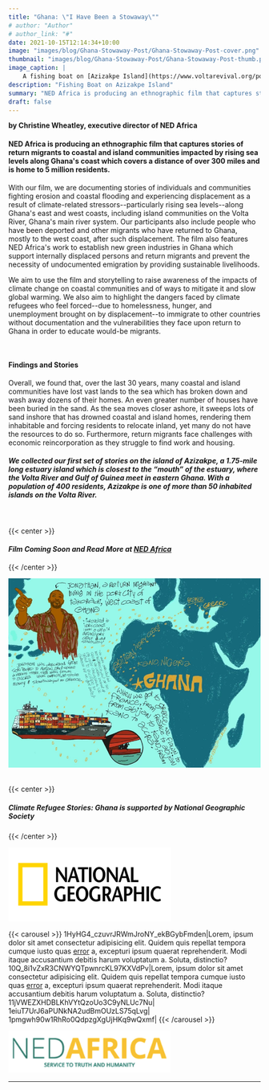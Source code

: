 ```yaml
---
title: "Ghana: \"I Have Been a Stowaway\""
# author: "Author"
# author_link: "#"
date: 2021-10-15T12:14:34+10:00
image: "images/blog/Ghana-Stowaway-Post/Ghana-Stowaway-Post-cover.png"
thumbnail: "images/blog/Ghana-Stowaway-Post/Ghana-Stowaway-Post-thumb.png"
image_caption: |
    A fishing boat on [Azizakpe Island](https://www.voltarevival.org/post/introduction-to-azizakpe-island), Ghana. Image Credit: [Christine Wheatley](../../about/christine-wheatley/)
description: "Fishing Boat on Azizakpe Island"
summary: "NED Africa is producing an ethnographic film that captures stories of return migrants to coastal and island communities impacted by rising sea levels along Ghana's coast."
draft: false
---
```


**by Christine Wheatley, executive director of NED Africa**

#### **NED Africa is producing an ethnographic film that captures stories of return migrants to coastal and island communities impacted by rising sea levels along Ghana's coast which covers a distance of over 300 miles and is home to 5 million residents.**

With our film, we are documenting stories of individuals and communities fighting erosion and coastal flooding and experiencing displacement as a result of climate-related stressors--particularly rising sea levels--along Ghana's east and west coasts, including island communities on the Volta River, Ghana's main river system. Our participants also include people who have been deported and other migrants who have returned to Ghana, mostly to the west coast, after such displacement. The film also features NED Africa's work to establish new green industries in Ghana which support internally displaced persons and return migrants and prevent the necessity of undocumented emigration by providing sustainable livelihoods. 

We aim to use the film and storytelling to raise awareness of the impacts of climate change on coastal communities and of ways to mitigate it and slow global warming. We also aim to highlight the dangers faced by climate refugees who feel forced--due to homelessness, hunger, and unemployment brought on by displacement--to immigrate to other countries without documentation and the vulnerabilities they face upon return to Ghana in order to educate would-be migrants.

&nbsp;
#### **Findings and Stories** 

Overall, we found that, over the last 30 years, many coastal and island communities have lost vast lands to the sea which has broken down and wash away dozens of their homes. An even greater number of houses have been buried in the sand. As the sea moves closer ashore, it sweeps lots of sand inshore that has drowned coastal and island homes, rendering them inhabitable and forcing residents to relocate inland, yet many do not have the resources to do so. Furthermore, return migrants face challenges with economic reincorporation as they struggle to find work and housing.


##### **We collected our first set of stories on the island of Azizakpe, a 1.75-mile long estuary island which is closest to the “mouth” of the estuary, where the Volta River and Gulf of Guinea meet in eastern Ghana. With a population of 400 residents, Azizakpe is one of more than 50 inhabited islands on the Volta River.**
&nbsp;

{{< center >}}
#### ***Film Coming Soon and Read More at [NED Africa](https://nedafrica.com/climate-refugee-stories/)*** 
{{< /center >}}
&nbsp;

![Jonathan's Story](../../images/blog/Ghana-Stowaway-Post/Capture2.webp#caption "Jonathan's Story. Artwork by [Monica Curca](../../about/monica-curca/)")
&nbsp;

{{< center >}}
##### **Climate Refugee Stories: Ghana is supported by National Geographic Society**
{{< /center >}}
&nbsp;

![NatGeo Logo](../../images/blog/Ghana-Stowaway-Post/Capture3.webp)
&nbsp;

{{< carousel >}}
1HyHG4_czuvrJRWmJroNY_ekBGybFmden|Lorem, ipsum dolor sit amet consectetur adipisicing elit. Quidem quis repellat tempora cumque iusto quas [error](https://google.com) a, excepturi ipsum quaerat reprehenderit. Modi itaque accusantium debitis harum voluptatum a. Soluta, distinctio?
10Q_8i1vZxR3CNWYQTpwnrcKL97KXVdPv|Lorem, ipsum dolor sit amet consectetur adipisicing elit. Quidem quis repellat tempora cumque iusto quas [error](https://google.com) a, excepturi ipsum quaerat reprehenderit. Modi itaque accusantium debitis harum voluptatum a. Soluta, distinctio?
11jVWEZXHDBLKhVYtQzoUo3C9yNLUc7Nu|
1eiuT7UrJ6aPUNkNA2udBmOUzLS75qLvg|
1pmgwh90w1RhRo0QdpzgXgUjHKq9wQxmf|
{{< /carousel >}}
&nbsp;

![NedAfrica Logo](../../images/blog/Ghana-Stowaway-Post/Capture4.webp)

---
